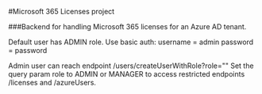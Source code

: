 #Microsoft 365 Licenses project

###Backend for handling Microsoft 365 licenses for an Azure AD tenant.

Default user has ADMIN role. Use basic auth: 
username = admin
password = password

Admin user can reach endpoint /users/createUserWithRole?role="" 
Set the query param role to ADMIN or MANAGER to access restricted endpoints /licenses and /azureUsers.